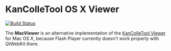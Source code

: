 KanColleTool OS X Viewer
========================

[![Build Status](https://travis-ci.org/KanColleTool/kct-macviewer.png?branch=master)](https://travis-ci.org/KanColleTool/kct-macviewer)

The **MacViewer** is an alternative implementation of the [KanColleTool Viewer](https://github.com/KanColleTool/kct-viewer) for Mac OS X, because Flash Player currently doesn't work properly with QtWebKit there.
